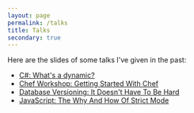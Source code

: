 ```yaml
---
layout: page
permalink: /talks
title: Talks
secondary: true
---
```


Here are the slides of some talks I've given in the past:

- [C#: What's a dynamic?](/presentation-whats-a-dynamic/)
- [Chef Workshop: Getting Started With Chef](/presentation-chef-workshop/)
- [Database Versioning: It Doesn't Have To Be Hard](/presentation-db-versioning/)
- [JavaScript: The Why And How Of Strict Mode](/presentation-js-strict-mode/)

